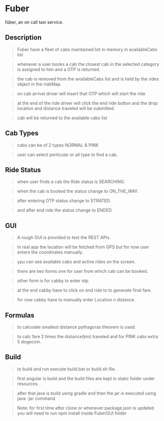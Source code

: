 # Fuber
füber, an on call taxi service.


## Description

> Fuber have a fleet of cabs maintained list in memory in availableCabs list

> whenever a user books a cab the closest cab in the selected category is assigned to him and a OTP is returned.

> the cab is removed from the availableCabs list and is held by the rides object in the rideMap. 

> on cab arrival driver will insert that OTP which will start the ride

> at the end of the ride driver will click the end ride button and the drop location and distance traveled will be submitted.

> cab will be returned to the available cabs list

## Cab Types

> cabs can be of 2 types NORMAL & PINK

> user can select perticular or all type to find a cab.

## Ride Status

> when user finds a cab the Ride status is SEARCHING.

> when the cab is booked the status change to ON_THE_WAY.

> after entering OTP status change to STRATED.

> and after end ride the status change to ENDED.

## GUI

> A rough GUI is provided to test the REST APIs.

> In real app the location will be fetched from GPS but for now user enters the coordinates manually.

> ypu can see available cabs and active rides on the screen.

> there are two forms one for user from which cab can be booked.

> other form is for cabby to enter otp.

> at the end cabby have to click on end ride to to generate final fare.

> for now cabby have to manually enter Location n distance.

## Formulas

> to calculate smallest distance pythagoras theorem is used.

> to calc fare 2 times the distance(km) traveled and for PINK cabs extra 5 dogecoin. 

## Build

> to build and run execute build.bat or build.sh file.

> first angular is build and the build files are kept in static folder under resources.

> after that java is build using gradle and then the jar is executed using java -jar command.

> Note: for first time after clone or whenever package.json is updated you will need to run npm install inside FuberGUI folder
